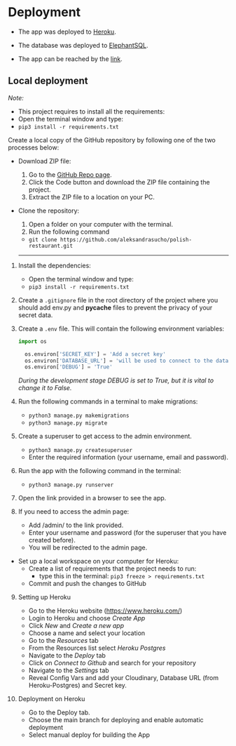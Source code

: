 # Deployment

- The app was deployed to [Heroku](https://www.heroku.com/).
- The database was deployed to [ElephantSQL](https://www.elephantsql.com/).

- The app can be reached by the [link](https://polish-restaurant1-c6e01ddf2452.herokuapp.com/).

## Local deployment

*Note:*
  - This project requires to install all the requirements:
  - Open the terminal window and type:
  - `pip3 install -r requirements.txt`

Create a local copy of the GitHub repository by following one of the two processes below:

- Download ZIP file:
  1. Go to the [GitHub Repo page](https://github.com/aleksandrasucho/polish-restaurant/tree/main).
  1. Click the Code button and download the ZIP file containing the project.
  1. Extract the ZIP file to a location on your PC.

- Clone the repository:
  1. Open a folder on your computer with the terminal.
  1. Run the following command
  - `git clone https://github.com/aleksandrasucho/polish-restaurant.git`

  ---

1. Install the dependencies:

    - Open the terminal window and type:
    - `pip3 install -r requirements.txt`


1. Create a `.gitignore` file in the root directory of the project where you should add env.py and __pycache__ files to prevent the privacy of your secret data.

1. Create a `.env` file. This will contain the following environment variables:

    ```python
    import os

      os.environ['SECRET_KEY'] = 'Add a secret key'
      os.environ['DATABASE_URL'] = 'will be used to connect to the database'
      os.environ['DEBUG'] = 'True'
    ```

    *During the development stage DEBUG is set to True, but it is vital to change it to False.*

1. Run the following commands in a terminal to make migrations: 
    - `python3 manage.py makemigrations`
    - `python3 manage.py migrate`
1. Create a superuser to get access to the admin environment.
    - `python3 manage.py createsuperuser`
    - Enter the required information (your username, email and password).
1. Run the app with the following command in the terminal:
    - `python3 manage.py runserver`
1. Open the link provided in a browser to see the app.

1. If you need to access the admin page:
    - Add /admin/ to the link provided.
    - Enter your username and password (for the superuser that you have created before).
    - You will be redirected to the admin page.

* Set up a local workspace on your computer for Heroku:
    - Create a list of requirements that the project needs to run:
      - type this in the terminal: `pip3 freeze > requirements.txt`
    - Commit and push the changes to GitHub
    
9. Setting up Heroku
    * Go to the Heroku website (https://www.heroku.com/) 
    * Login to Heroku and choose *Create App* 
    * Click *New* and *Create a new app*
    * Choose a name and select your location
    * Go to the *Resources* tab 
    * From the Resources list select *Heroku Postgres*
    * Navigate to the *Deploy* tab
    * Click on *Connect to Github* and search for your repository
    * Navigate to the *Settings* tab
    * Reveal Config Vars and add your Cloudinary, Database URL (from Heroku-Postgres) and Secret key. 

10. Deployment on Heroku
    * Go to the Deploy tab.
    * Choose the main branch for deploying and enable automatic deployment 
    * Select manual deploy for building the App 